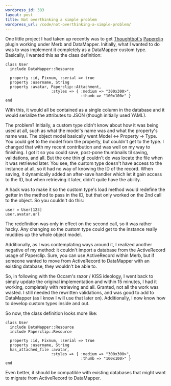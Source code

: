 ```yaml
--- 
wordpress_id: 383
layout: post
title: Not overthinking a simple problem
wordpress_url: /code/not-overthinking-a-simple-problem/
---
```


<p>One little project I had taken up recently was to get <a href="http://thoughtbot.com/">Thoughtbot's</a> <a href="http://thoughtbot.com/projects/paperclip">Paperclip</a> plugin working under Merb and DataMapper.  Initially, what I wanted to do was to was implement it completely as a DataMapper custom type.  Basically, I wanted this as the class definition:</p>
<pre><code class="ruby">class User<br />  include DataMapper::Resource<br /><br />  property :id, Fixnum, :serial =&gt; true<br />  property :username, String<br />  property :avatar, Paperclip::Attachment,<br />                    :styles =&gt; { :medium =&gt; &quot;300x300&gt;&quot;,<br />                                 :thumb =&gt; &quot;100x100&gt;&quot; }<br />end</code></pre>
<p>With this, it would all be contained as a single column in the database and it would serialize the attributes to JSON (though initially used YAML).</p>
<p>The problem?  Initially, a custom type didn't know about how it was being used at all, such as what the model's name was and what the property's name was.  The object model basically went Model &lt;-&gt; Property -&gt; Type.  You could get to the model from the property, but couldn't get to the type.  I changed that with my recent contribution and was well on my way to finishing.  I got it so you could save, post-pone thumbnails til saving, validations, and all.  But the one thin gI couldn't do was locate the file when it was retrieved later.  You see, the custom type doesn't have access to the instance at all, so it had no way of knowing the ID of the record.  When saving, it dynamically added an after-save handler which let it gain access to the ID, but when retrieving it later, didn't quite have the ability.</p>
<p>A hack was to make it so the custom type's load method would redefine the getter in the method to pass in the ID, but that only worked on the 2nd call to the object.  So you couldn't do this:</p>
<pre><code class="ruby">user = User[123]<br />user.avatar.url</code></pre>
<p>The redefinition was only in effect on the second call, so it was rather hacky.  Any changing so the custom type could get to the instance really muddies up the whole object model.</p>
<p>Additionally, as I was contemplating ways around it, I realized another negative of my method: it couldn't import a database from the ActiveRecord usage of Paperclip.  Sure, you can use ActiveRecord within Merb, but if someone wanted to move from ActiveRecord to DataMapper with an existing database, they wouldn't be able to.</p>
<p>So, in following with the Occam's razor / KISS ideology, I went back to simply update the original implementation and within 15 minutes, I had it working, completely with retrieving and all.  Granted, not all the work was wasted.  I still needed the rewritten validations, and was good to add to DataMapper (as I know I will use that later on).  Additionally, I now know how to develop custom types inside and out.</p>
<p>So now, the class definition looks more like:</p>
<pre><code class="ruby">class User<br />  include DataMapper::Resource<br />  include Paperclip::Resource<br /><br />  property :id, Fixnum, :serial =&gt; true<br />  property :username, String<br />  has_attached_file :avatar, <br />                    :styles =&gt; { :medium =&gt; &quot;300x300&gt;&quot;,<br />                                 :thumb =&gt; &quot;100x100&gt;&quot; }<br />end</code></pre>
<p>Even better, it should be compatible with existing databases that might want to migrate from ActiveRecord to DataMapper.</p>
         
